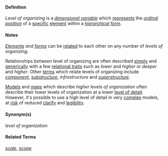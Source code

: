 #### Definition

*Level of organizing* is a *[dimensional variable](https://github.com/gcassel/Modular-Organization-Terminology/blob/master/terms/dimensional-variable.md)* which [represents](https://github.com/gcassel/Modular-Organization-Terminology/blob/master/terms/represent.md) the *[ordinal](https://github.com/gcassel/Modular-Organization-Terminology/blob/master/terms/order.md) [position](https://github.com/gcassel/Modular-Organization-Terminology/blob/master/terms/position.md)* of a [specific](https://github.com/gcassel/Modular-Organization-Terminology/blob/master/terms/specific.md) [element](https://github.com/gcassel/Modular-Organization-Terminology/blob/master/terms/element.md) within a *[hierarchical](https://github.com/gcassel/Modular-Organization-Terminology/blob/master/terms/hierarchy.md) [form](https://github.com/gcassel/Modular-Organization-Terminology/blob/master/terms/form.md)*.

#### Notes

*[Elements](https://github.com/gcassel/Modular-Organization-Terminology/blob/master/terms/element.md) and [forms](https://github.com/gcassel/Modular-Organization-Terminology/blob/master/terms/form.md)* can be [related](https://github.com/gcassel/Modular-Organization-Terminology/blob/master/terms/relate.md) to each other on any number of *levels of organizing*.
		
Relationships *between* level of organizing are often described [simply](https://github.com/gcassel/Modular-Organization-Terminology/blob/master/terms/simplicity.md) and [generically](https://github.com/gcassel/Modular-Organization-Terminology/blob/master/terms/generic.md) with a few [relational traits](https://github.com/gcassel/Modular-Organization-Terminology/blob/master/terms/relational-trait.md) such as *lower* and *higher* or *deeper* and *higher*.   Other [terms](https://github.com/gcassel/Modular-Organization-Terminology/blob/master/terms/term.md) which relate levels of organizing include *[component](https://github.com/gcassel/Modular-Organization-Terminology/blob/master/terms/component.md)*, *[substructure](https://github.com/gcassel/Modular-Organization-Terminology/blob/master/terms/substructure.md)*, *infrastructure* and *[superstructure](https://github.com/gcassel/Modular-Organization-Terminology/blob/master/terms/superstructure.md)*.
		
[Models](https://github.com/gcassel/Modular-Organization-Terminology/blob/master/terms/model.md) and [maps](https://github.com/gcassel/Modular-Organization-Terminology/blob/master/terms/map.md) which describe *higher levels of organization* often describe their lower levels of organization at a lower [level of detail](https://github.com/gcassel/Modular-Organization-Terminology/blob/master/terms/level-of-detail.md).  However, it's possible to use a high level of detail in very [complex](https://github.com/gcassel/Modular-Organization-Terminology/blob/master/terms/complex.md) models, at [risk](https://github.com/gcassel/Modular-Organization-Terminology/blob/master/terms/risk.md) of reduced [clarify](https://github.com/gcassel/Modular-Organization-Terminology/blob/master/terms/clarity.md) and [legibility](https://github.com/gcassel/Modular-Organization-Terminology/blob/master/terms/legibility.md).
		
#### Synonym(s)

*level of organization*

#### Related Terms

*[scale](https://github.com/gcassel/Modular-Organization-Terminology/blob/master/terms/scale.md)*, *[scope](https://github.com/gcassel/Modular-Organization-Terminology/blob/master/terms/scope.md)*
